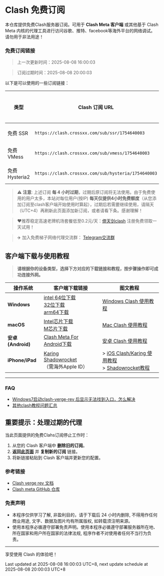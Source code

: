 # Clash 免费订阅

本仓库提供免费Clash服务器订阅。可用于 **Clash Meta 客户端** 或其他基于 Clash Meta 内核的代理工具进行访问谷歌、推特、facebook等海外平台的网络调试。请勿用于非法用途！


### 免费订阅链接

> 上一次更新时间：2025-08-08 16:00:03

> 订阅过期时间：2025-08-08 20:00:03

以下是可以使用的一些订阅链接：

 | 类型         | Clash 订阅 URL            | 过期及下次更新时间（utc+8） |
| ------------ | ------------------- |----------------- |
| 免费 SSR      | `https://clash.crossxx.com/sub/ssr/1754640003` | 2025-08-08 20:00:03 |
| 免费 VMess    | `https://clash.crossxx.com/sub/vmess/1754640003`   | 2025-08-08 20:00:03 |
| 免费 Hysteria2 | `https://clash.crossxx.com/sub/hysteria/1754640003`  | 2025-08-08 20:00:03 |


> ⚠️ **注意**: 上述订阅 **每 4 小时过期**，过期后原订阅将无法使用。由于免费使用的用户太多，本站对每位用户(按IP) **每天仅提供4小时免费额度**（从您添加订阅至clash客户端开始使用时算起），过期后若需要继续使用，请隔天（UTC+4）再刷新此页面添加新订阅，或者请看下条。感谢理解！

> ❤️推荐稳定高速老牌机场套餐低至0.2元/天：[倚天剑clash](https://a.aiguobit.com) 注册免费领取一天试用！

> ✈️ 加入免费梯子网络代理交流群： [Telegram交流群](https://t.me/+jqOB0VU0yO41MzJl)


## 客户端下载与使用教程

> **请根据你的设备类型，选择下方对应的下载链接和教程，按步骤操作即可成功连接外网。**

| 操作系统         | 客户端下载链接                                                                                                   | 图文教程                                                                                       |
|------------------|----------------------------------------------------------------------------------------------------------------|-----------------------------------------------------------------------------------------------|
| **Windows**      | [intel 64位下载](https://github.com/clash-verge-rev/clash-verge-rev/releases/download/v2.3.1/Clash.Verge_2.3.1_x64-setup.exe)<br>[32位下载](https://github.com/clash-verge-rev/clash-verge-rev/releases/download/v1.7.7/Clash.Verge_1.7.7_x86-setup.exe) <br/> [arm64下载](https://github.com/clash-verge-rev/clash-verge-rev/releases/download/v2.3.1/Clash.Verge_2.3.1_arm64-setup.exe) | [Windows Clash 使用教程](https://dpnyems4gls27.cloudfront.net/windows.html) |
| **macOS**        | [Intel芯片下载](https://github.com/clash-verge-rev/clash-verge-rev/releases/download/v2.3.1/Clash.Verge_2.3.1_x64.dmg)<br>[M芯片下载](https://github.com/clash-verge-rev/clash-verge-rev/releases/download/v2.3.1/Clash.Verge_2.3.1_aarch64.dmg) | [Mac Clash 使用教程](https://dpnyems4gls27.cloudfront.net/mac.html)                            |
| **安卓(Android)**| [Clash Meta For Android下载](https://github.com/MetaCubeX/ClashMetaForAndroid/releases/download/v2.11.0/cmfa-2.11.0-meta-universal-release.apk) | [安卓 Clash 使用教程](https://dpnyems4gls27.cloudfront.net/android.html)                       |
| **iPhone/iPad**  | [Karing](https://apps.apple.com/us/app/karing/id6472431552) <br/>[Shadowrocket](https://apps.apple.com/us/app/shadowrocket/id932747118) <br/>（需海外Apple ID）                                                        | > [iOS Clash/Karing 使用教程](https://dpnyems4gls27.cloudfront.net/ios.html)  <br/> > [Shadowrocket教程](https://do2caruec6nwa.cloudfront.net/2024/10/30/shadowrocket-import-clash-subscription/)                   |

---


### FAQ
- [Windows7启动clash-verge-rev 后显示无法找到入口，怎么解决](https://do2caruec6nwa.cloudfront.net/2024/10/30/win7-clash-verge-error-coincrementmtausage-ole32.dll/)
- [其他clash教程问题汇总](https://do2caruec6nwa.cloudfront.net/)


## 重要提示：处理过期的代理

当此页面提供的免费Clahs订阅停止工作时：
1. 从您的 Clash 客户端中 **删除旧的订阅**。
2. **返回[此页面]( https://github.com/crossxx-labs/free-proxy)** 并 **复制新的订阅** 链接。
3. 将新链接粘贴到 Clash 客户端并更新您的配置。


### 参考链接

- [Clash verge rev 文档](https://clash-verge-rev.github.io/faq/windows.html)
- [Clash meta GitHub 仓库](https://github.com/MetaCubeX/mihomo)


### 免责声明
- 本程序仅供学习了解, 非盈利目的，请于下载后 24 小时内删除, 不得用作任何商业用途, 文字、数据及图片均有所属版权, 如转载须注明来源。
- 使用本程序必循遵守部署免责声明。使用本程序必循遵守部署服务器所在地、所在国家和用户所在国家的法律法规, 程序作者不对使用者任何不当行为负责。

---

享受使用 Clash 的体验吧！

Last updated at 2025-08-08 16:00:03 UTC+8, next update schedule at 2025-08-08 20:00:03 UTC+8

